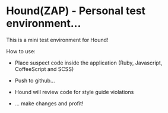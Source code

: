 # Hound(ZAP) - Personal test environment...

This is a mini test environment for Hound!

How to use:

* Place suspect code inside the application (Ruby, Javascript, CoffeeScript and SCSS)

* Push to github...

* Hound will review code for style guide violations

* ... make changes and profit!
